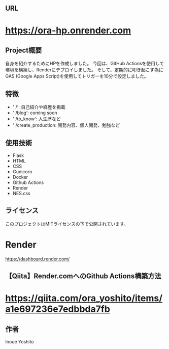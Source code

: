 ## URL
# https://ora-hp.onrender.com

## Project概要
自身を紹介するためにHPを作成しました。
今回は、GitHub Actionsを使用して環境を構築し、Renderにデプロイしました。
そして、定期的に叩き起こす為にGAS (Google Apps Script)を使用してトリガーを10分で設定しました。

## 特徴

- ' /': 自己紹介や経歴を掲載
- ' /blog': coming soon
- ' /to_know': 人生歴など
- ' /create_production: 開発内容、個人開発、勉強など

## 使用技術

- Flask
- HTML
- CSS
- Gunicorn
- Docker
- Github Actions
- Render
- NES.css

## ライセンス

このプロジェクトはMITライセンスの下で公開されています。

# Render
https://dashboard.render.com/

## 【Qiita】Render.comへのGithub Actions構築方法
# https://qiita.com/ora_yoshito/items/a1e697236e7edbbda7fb

## 作者

Inoue Yoshito
